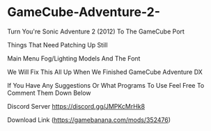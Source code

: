 # GameCube-Adventure-2-

Turn You're Sonic Adventure 2 (2012) To The GameCube Port

Things That Need Patching Up Still

Main Menu
Fog/Lighting
Models 
And The Font 

We Will Fix This All Up When We Finished GameCube Adventure DX  

If You Have Any Suggestions Or What Programs To Use Feel Free To Comment Them Down Below 


Discord Server https://discord.gg/JMPKcMrHk8

Download Link (https://gamebanana.com/mods/352476)
